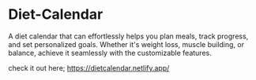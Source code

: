 # Diet-Calendar
A diet calendar that can effortlessly helps you plan meals, track progress, and set personalized goals. Whether it's weight loss, muscle building, or balance, achieve it seamlessly with the customizable features.

check it out here; https://dietcalendar.netlify.app/

